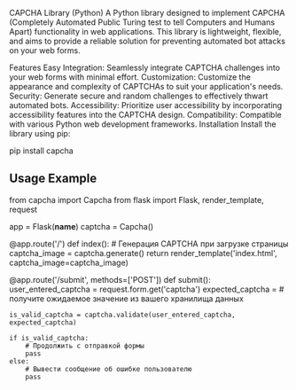 CAPCHA Library (Python)
A Python library designed to implement CAPCHA (Completely Automated Public Turing test to tell Computers and Humans Apart) functionality in web applications. This library is lightweight, flexible, and aims to provide a reliable solution for preventing automated bot attacks on your web forms.

Features
Easy Integration: Seamlessly integrate CAPTCHA challenges into your web forms with minimal effort.
Customization: Customize the appearance and complexity of CAPTCHAs to suit your application's needs.
Security: Generate secure and random challenges to effectively thwart automated bots.
Accessibility: Prioritize user accessibility by incorporating accessibility features into the CAPTCHA design.
Compatibility: Compatible with various Python web development frameworks.
Installation
Install the library using pip:

pip install capcha

## Usage Example

from capcha import Capcha
from flask import Flask, render_template, request

app = Flask(__name__)
captcha = Capcha()

@app.route('/')
def index():
    # Генерация CAPTCHA при загрузке страницы
    captcha_image = captcha.generate()
    return render_template('index.html', captcha_image=captcha_image)

@app.route('/submit', methods=['POST'])
def submit():
    user_entered_captcha = request.form.get('captcha')
    expected_captcha = # получите ожидаемое значение из вашего хранилища данных

    is_valid_captcha = captcha.validate(user_entered_captcha, expected_captcha)

    if is_valid_captcha:
        # Продолжить с отправкой формы
        pass
    else:
        # Вывести сообщение об ошибке пользователю
        pass